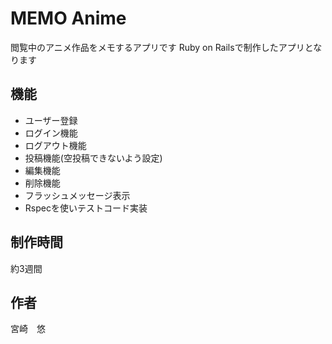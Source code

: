 # MEMO Anime
閲覧中のアニメ作品をメモするアプリです
Ruby on Railsで制作したアプリとなります

## 機能
- ユーザー登録
- ログイン機能
- ログアウト機能
- 投稿機能(空投稿できないよう設定)
- 編集機能
- 削除機能
- フラッシュメッセージ表示
- Rspecを使いテストコード実装

## 制作時間
約3週間

## 作者
宮崎　悠
